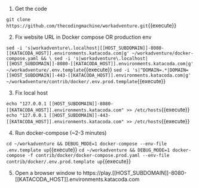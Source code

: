 1. Get the code

`git clone https://github.com/thecodingmachine/workadventure.git`{{execute}}

2. Fix website URL in Docker compose OR production env

`sed -i 's|workadventure\.localhost|[[HOST_SUBDOMAIN]]-8080-[[KATACODA_HOST]].environments.katacoda.com|g' ~/workadventure/docker-compose.yaml && \
 sed -i 's|workadventure\.localhost|[[HOST_SUBDOMAIN]]-8080-[[KATACODA_HOST]].environments.katacoda.com|g' ~/workadventure/.env.template`{{execute}}
`sed -i 's|^DOMAIN=.*|DOMAIN=[[HOST_SUBDOMAIN]]-443-[[KATACODA_HOST]].environments.katacoda.com|g' ~/workadventure/contrib/docker/.env.prod.template`{{execute}}

3. Fix local host

`echo "127.0.0.1 [[HOST_SUBDOMAIN]]-8080-[[KATACODA_HOST]].environments.katacoda.com" >> /etc/hosts`{{execute}}
`echo "127.0.0.1 [[HOST_SUBDOMAIN]]-443-[[KATACODA_HOST]].environments.katacoda.com" >> /etc/hosts`{{execute}}

4. Run docker-compose (~2-3 minutes)

`cd ~/workadventure && DEBUG_MODE=1 docker-compose --env-file .env.template up`{{execute}}
`cd ~/workadventure && DEBUG_MODE=1 docker-compose -f contrib/docker/docker-compose.prod.yaml --env-file contrib/docker/.env.prod.template up`{{execute}}

5. Open a browser window to https://play.[[HOST_SUBDOMAIN]]-8080-[[KATACODA_HOST]].environments.katacoda.com

